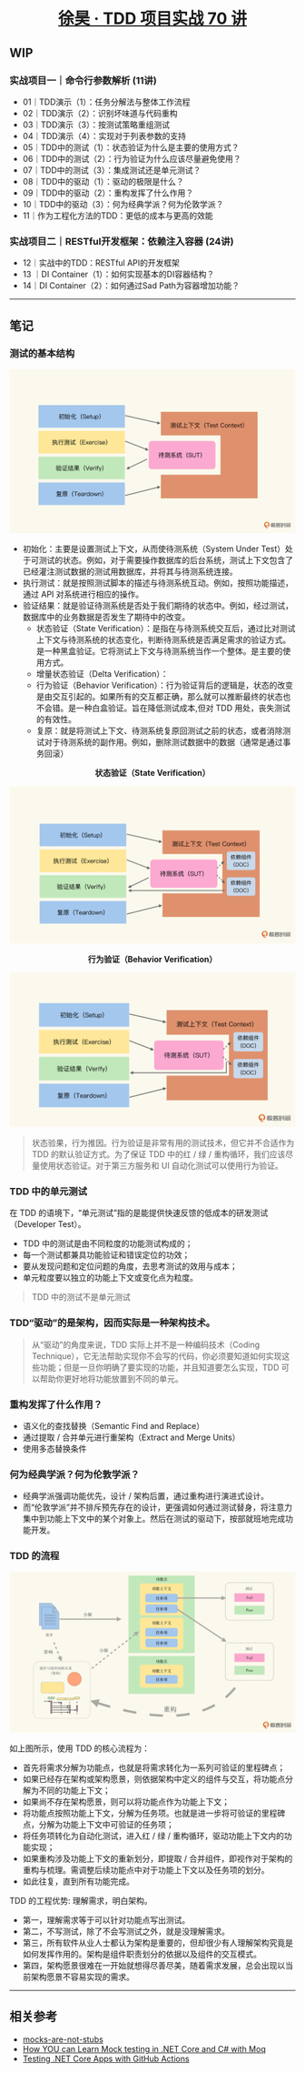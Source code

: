 <div align='center'>
  
# [徐昊 · TDD 项目实战 70 讲](https://time.geekbang.org/column/intro/100109401?tab=catalog)

</div>

## WIP

### 实战项目一｜命令行参数解析 (11讲)

- 01｜TDD演示（1）：任务分解法与整体工作流程
- 02｜TDD演示（2）：识别坏味道与代码重构
- 03｜TDD演示（3）：按测试策略重组测试
- 04｜TDD演示（4）：实现对于列表参数的支持
- 05｜TDD中的测试（1）：状态验证为什么是主要的使用方式？
- 06｜TDD中的测试（2）：行为验证为什么应该尽量避免使用？
- 07｜TDD中的测试（3）：集成测试还是单元测试？
- 08｜TDD中的驱动（1）：驱动的极限是什么？
- 09｜TDD中的驱动（2）：重构发挥了什么作用？
- 10｜TDD中的驱动（3）：何为经典学派？何为伦敦学派？
- 11｜作为工程化方法的TDD：更低的成本与更高的效能

### 实战项目二｜RESTful开发框架：依赖注入容器 (24讲)

- 12｜实战中的TDD：RESTful API的开发框架
- 13 ｜DI Container（1）：如何实现基本的DI容器结构？
- 14｜DI Container（2）：如何通过Sad Path为容器增加功能？

---

## 笔记

### 测试的基本结构

<div align="center">

![](images/bf61378a8554c9331102957fc4bbc220.jpeg)

</div>

- 初始化：主要是设置测试上下文，从而使待测系统（System Under Test）处于可测试的状态。例如，对于需要操作数据库的后台系统，测试上下文包含了已经灌注测试数据的测试用数据库，并将其与待测系统连接。
- 执行测试：就是按照测试脚本的描述与待测系统互动。例如，按照功能描述，通过 API 对系统进行相应的操作。
- 验证结果：就是验证待测系统是否处于我们期待的状态中。例如，经过测试，数据库中的业务数据是否发生了期待中的改变。
  - 状态验证（State Verification）：是指在与待测系统交互后，通过比对测试上下文与待测系统的状态变化，判断待测系统是否满足需求的验证方式。是一种黑盒验证。它将测试上下文与待测系统当作一个整体。是主要的使用方式。
  - 增量状态验证（Delta Verification）：
  - 行为验证（Behavior Verification）：行为验证背后的逻辑是，状态的改变是由交互引起的。如果所有的交互都正确，那么就可以推断最终的状态也不会错。是一种白盒验证。旨在降低测试成本,但对 TDD 用处，丧失测试的有效性。
  - 复原：就是将测试上下文、待测系统复原回测试之前的状态，或者消除测试对于待测系统的副作用。例如，删除测试数据中的数据（通常是通过事务回滚）

<div align="center">

**状态验证（State Verification）**

![](images/6993505dc7a6c2352fbfae97424ff203.jpeg)

</div>

<div align="center">

**行为验证（Behavior Verification）**

![](images/dc38c422387a97b92e9f4247e9848181.jpeg)

</div>

> 状态验果，行为推因。行为验证是非常有用的测试技术，但它并不合适作为 TDD 的默认验证方式。为了保证 TDD 中的红 / 绿 / 重构循环，我们应该尽量使用状态验证。对于第三方服务和 UI 自动化测试可以使用行为验证。


### TDD 中的单元测试

在 TDD 的语境下，“单元测试”指的是能提供快速反馈的低成本的研发测试（Developer Test）。

- TDD 中的测试是由不同粒度的功能测试构成的；
- 每一个测试都兼具功能验证和错误定位的功效；
- 要从发现问题和定位问题的角度，去思考测试的效用与成本；
- 单元粒度要以独立的功能上下文或变化点为粒度。

> TDD 中的测试不是单元测试

### TDD“驱动”的是架构，因而实际是一种架构技术。

> 从“驱动”的角度来说，TDD 实际上并不是一种编码技术（Coding Technique），它无法帮助实现你不会写的代码，你必须要知道如何实现这些功能；但是一旦你明确了要实现的功能，并且知道要怎么实现，TDD 可以帮助你更好地将功能放置到不同的单元。

### 重构发挥了什么作用？

- 语义化的查找替换（Semantic Find and Replace）
- 通过提取 / 合并单元进行重架构（Extract and Merge Units）
- 使用多态替换条件

### 何为经典学派？何为伦敦学派？

- 经典学派强调功能优先，设计 / 架构后置，通过重构进行演进式设计。
- 而“伦敦学派”并不排斥预先存在的设计，更强调如何通过测试替身，将注意力集中到功能上下文中的某个对象上。然后在测试的驱动下，按部就班地完成功能开发。

### TDD 的流程

<div align="center">

![](images/d0f2ee19dba1881d14013930de7c173a.jpeg)

</div>

如上图所示，使用 TDD 的核心流程为：

- 首先将需求分解为功能点，也就是将需求转化为一系列可验证的里程碑点；
- 如果已经存在架构或架构愿景，则依据架构中定义的组件与交互，将功能点分解为不同的功能上下文；
- 如果尚不存在架构愿景，则可以将功能点作为功能上下文；
- 将功能点按照功能上下文，分解为任务项。也就是进一步将可验证的里程碑点，分解为功能上下文中可验证的任务项；
- 将任务项转化为自动化测试，进入红 / 绿 / 重构循环，驱动功能上下文内的功能实现；
- 如果重构涉及功能上下文的重新划分，即提取 / 合并组件，即视作对于架构的重构与梳理。需调整后续功能点中对于功能上下文以及任务项的划分。
- 如此往复，直到所有功能完成。

TDD 的工程优势: 理解需求，明白架构。

- 第一，理解需求等于可以针对功能点写出测试。
- 第二，不写测试，除了不会写测试之外，就是没理解需求。
- 第三，所有软件从业人士都认为架构是重要的，但却很少有人理解架构究竟是如何发挥作用的。架构是组件职责划分的依据以及组件的交互模式。
- 第四，架构愿景很难在一开始就想得尽善尽美，随着需求发展，总会出现以当前架构愿景不容易实现的需求。

---


## 相关参考
- [mocks-are-not-stubs](https://www.yuque.com/yuanshenjian/agile/mocks-are-not-stubs)
- [How YOU can Learn Mock testing in .NET Core and C# with Moq](https://softchris.github.io/pages/dotnet-moq.html#full-code)
- [Testing .NET Core Apps with GitHub Actions](https://dev.to/kurtmkurtm/testing-net-core-apps-with-github-actions-3i76)